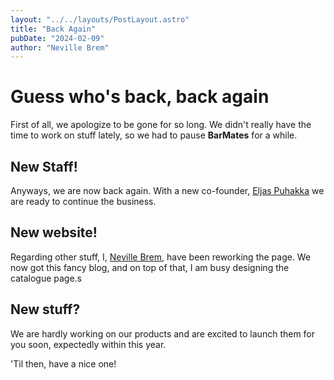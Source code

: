 ```yaml
---
layout: "../../layouts/PostLayout.astro"
title: "Back Again"
pubDate: "2024-02-09"
author: "Neville Brem"
---
```


# Guess who's back, back again

First of all, we apologize to be gone for so long. We didn't really have the time to work on stuff lately, so we had to pause **BarMates** for a while.

## New Staff!

Anyways, we are now back again. With a new co-founder, [Eljas Puhakka](https://linkedin.com/in/eljas-puhakka-a07672227) we are ready to continue the business.

## New website!

Regarding other stuff, I, [Neville Brem](https://github.com/nevthereal), have been reworking the page. We now got this fancy blog, and on top of that, I am busy designing the catalogue page.s

## New stuff?

We are hardly working on our products and are excited to launch them for you soon, expectedly within this year.

'Til then, have a nice one!
